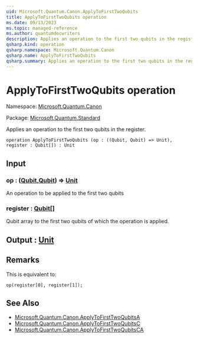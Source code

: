 ```yaml
---
uid: Microsoft.Quantum.Canon.ApplyToFirstTwoQubits
title: ApplyToFirstTwoQubits operation
ms.date: 09/13/2023
ms.topic: managed-reference
ms.author: quantumdocwriters
description: Applies an operation to the first two qubits in the register.
qsharp.kind: operation
qsharp.namespace: Microsoft.Quantum.Canon
qsharp.name: ApplyToFirstTwoQubits
qsharp.summary: Applies an operation to the first two qubits in the register.
---
```


# ApplyToFirstTwoQubits operation

Namespace: [Microsoft.Quantum.Canon](xref:Microsoft.Quantum.Canon)

Package: [Microsoft.Quantum.Standard](https://nuget.org/packages/Microsoft.Quantum.Standard)


Applies an operation to the first two qubits in the register.

```qsharp
operation ApplyToFirstTwoQubits (op : ((Qubit, Qubit) => Unit), register : Qubit[]) : Unit
```


## Input

### op : ([Qubit](xref:microsoft.quantum.qsharp.valueliterals#qubit-literals),[Qubit](xref:microsoft.quantum.qsharp.valueliterals#qubit-literals)) => [Unit](xref:microsoft.quantum.qsharp.valueliterals#unit-literal) 

An operation to be applied to the first two qubits


### register : [Qubit](xref:microsoft.quantum.qsharp.valueliterals#qubit-literals)[]

Qubit array to the first two qubits of which the operation is applied.



## Output : [Unit](xref:microsoft.quantum.qsharp.valueliterals#unit-literal)



## Remarks

This is equivalent to:```qsharpop(register[0], register[1]);```

## See Also

- [Microsoft.Quantum.Canon.ApplyToFirstTwoQubitsA](xref:Microsoft.Quantum.Canon.ApplyToFirstTwoQubitsA)
- [Microsoft.Quantum.Canon.ApplyToFirstTwoQubitsC](xref:Microsoft.Quantum.Canon.ApplyToFirstTwoQubitsC)
- [Microsoft.Quantum.Canon.ApplyToFirstTwoQubitsCA](xref:Microsoft.Quantum.Canon.ApplyToFirstTwoQubitsCA)